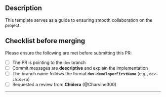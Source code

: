 ## Description
This template serves as a guide to ensuring smooth collaboration on the project.

## Checklist before merging
Please ensure the following are met before submitting this PR:

- [ ] The PR is pointing to the `dev` branch
- [ ] Commit messages are **descriptive** and explain the implementation
- [ ] The branch name follows the format **`dev-developerFirstName`** (e.g., `dev-chidera`)
- [ ] Requested a review from **Chidera** (@Charvine300)

---
